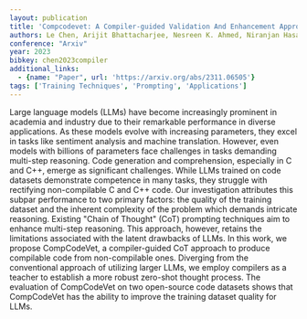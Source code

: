 ```yaml
---
layout: publication
title: 'Compcodevet: A Compiler-guided Validation And Enhancement Approach For Code Dataset'
authors: Le Chen, Arijit Bhattacharjee, Nesreen K. Ahmed, Niranjan Hasabnis, Gal Oren, Bin Lei, Ali Jannesari
conference: "Arxiv"
year: 2023
bibkey: chen2023compiler
additional_links:
  - {name: "Paper", url: 'https://arxiv.org/abs/2311.06505'}
tags: ['Training Techniques', 'Prompting', 'Applications']
---
```

Large language models (LLMs) have become increasingly prominent in academia
and industry due to their remarkable performance in diverse applications. As
these models evolve with increasing parameters, they excel in tasks like
sentiment analysis and machine translation. However, even models with billions
of parameters face challenges in tasks demanding multi-step reasoning. Code
generation and comprehension, especially in C and C++, emerge as significant
challenges. While LLMs trained on code datasets demonstrate competence in many
tasks, they struggle with rectifying non-compilable C and C++ code. Our
investigation attributes this subpar performance to two primary factors: the
quality of the training dataset and the inherent complexity of the problem
which demands intricate reasoning. Existing "Chain of Thought" (CoT) prompting
techniques aim to enhance multi-step reasoning. This approach, however, retains
the limitations associated with the latent drawbacks of LLMs. In this work, we
propose CompCodeVet, a compiler-guided CoT approach to produce compilable code
from non-compilable ones. Diverging from the conventional approach of utilizing
larger LLMs, we employ compilers as a teacher to establish a more robust
zero-shot thought process. The evaluation of CompCodeVet on two open-source
code datasets shows that CompCodeVet has the ability to improve the training
dataset quality for LLMs.
